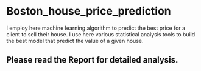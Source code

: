# Boston_house_price_prediction
I employ here machine learning algorithm to predict the best price for a client to sell their house. I use here various statistical analysis tools to build the best model that predict the value of a given house. 

## Please read the Report for detailed analysis. 
